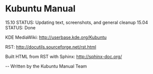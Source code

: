 Kubuntu Manual
===============

15.10 STATUS: Updating text, screenshots, and general cleanup
15.04 STATUS: Done

KDE MediaWiki: http://userbase.kde.org/Kubuntu

RST: http://docutils.sourceforge.net/rst.html

Built HTML from RST with Sphinx:
http://sphinx-doc.org/

--
Written by the Kubuntu Manual Team
